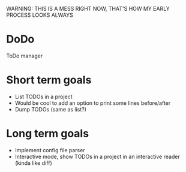 WARNING: THIS IS A MESS RIGHT NOW, THAT'S HOW MY EARLY PROCESS LOOKS ALWAYS

# DoDo

ToDo manager

# Short term goals
* List TODOs in a project
* Would be cool to add an option to print some lines before/after
* Dump TODOs (same as list?)


# Long term goals

* Implement config file parser
* Interactive mode, show TODOs in a project in an interactive reader (kinda
  like diff)